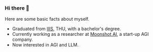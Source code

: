 ### Hi there 👋
Here are some basic facts about myself.

- Graduated from [IIIS](https://iiis.tsinghua.edu.cn/en/), THU, with a bachelor's degree.
- Currently working as a researcher at [Moonshot AI](https://www.moonshot.cn/), a start-up AGI company.
- Now interested in AGI and LLM.

<!--
**yaoxingcheng/yaoxingcheng** is a ✨ _special_ ✨ repository because its `README.md` (this file) appears on your GitHub profile.
>
